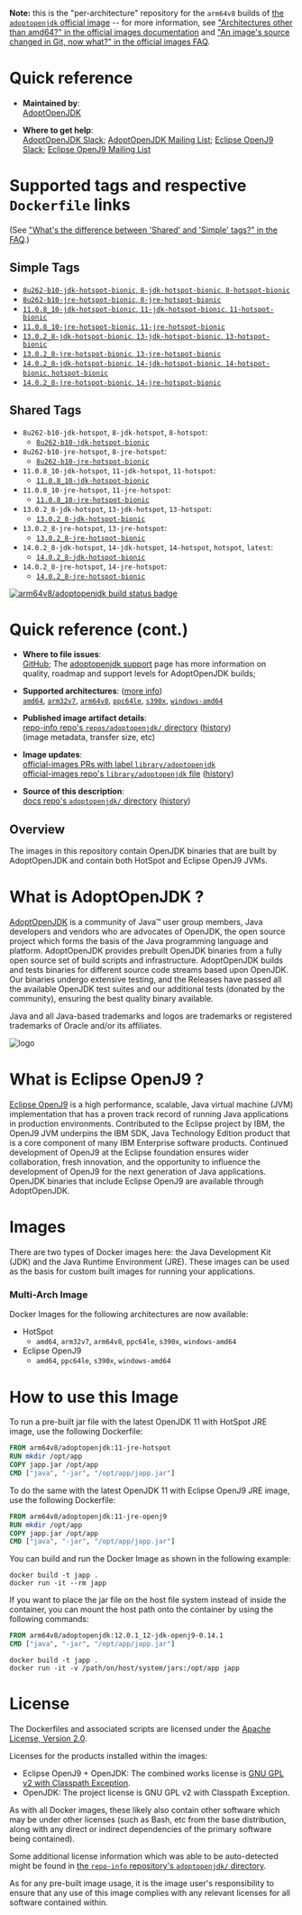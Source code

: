 <!--

********************************************************************************

WARNING:

    DO NOT EDIT "adoptopenjdk/README.md"

    IT IS AUTO-GENERATED

    (from the other files in "adoptopenjdk/" combined with a set of templates)

********************************************************************************

-->

**Note:** this is the "per-architecture" repository for the `arm64v8` builds of [the `adoptopenjdk` official image](https://hub.docker.com/_/adoptopenjdk) -- for more information, see ["Architectures other than amd64?" in the official images documentation](https://github.com/docker-library/official-images#architectures-other-than-amd64) and ["An image's source changed in Git, now what?" in the official images FAQ](https://github.com/docker-library/faq#an-images-source-changed-in-git-now-what).

# Quick reference

-	**Maintained by**:  
	[AdoptOpenJDK](https://github.com/AdoptOpenJDK/openjdk-docker)

-	**Where to get help**:  
	[AdoptOpenJDK Slack](https://adoptopenjdk.net/slack.html); [AdoptOpenJDK Mailing List](https://mail.openjdk.java.net/mailman/listinfo/adoption-discuss); [Eclipse OpenJ9 Slack](https://www.eclipse.org/openj9/oj9_joinslack.html); [Eclipse OpenJ9 Mailing List](https://dev.eclipse.org/mailman/listinfo/openj9-dev)

# Supported tags and respective `Dockerfile` links

(See ["What's the difference between 'Shared' and 'Simple' tags?" in the FAQ](https://github.com/docker-library/faq#whats-the-difference-between-shared-and-simple-tags).)

## Simple Tags

-	[`8u262-b10-jdk-hotspot-bionic`, `8-jdk-hotspot-bionic`, `8-hotspot-bionic`](https://github.com/AdoptOpenJDK/openjdk-docker/blob/2ad867c3b57069823d3958515a55d227d3153da2/8/jdk/ubuntu/Dockerfile.hotspot.releases.full)
-	[`8u262-b10-jre-hotspot-bionic`, `8-jre-hotspot-bionic`](https://github.com/AdoptOpenJDK/openjdk-docker/blob/2ad867c3b57069823d3958515a55d227d3153da2/8/jre/ubuntu/Dockerfile.hotspot.releases.full)
-	[`11.0.8_10-jdk-hotspot-bionic`, `11-jdk-hotspot-bionic`, `11-hotspot-bionic`](https://github.com/AdoptOpenJDK/openjdk-docker/blob/2ad867c3b57069823d3958515a55d227d3153da2/11/jdk/ubuntu/Dockerfile.hotspot.releases.full)
-	[`11.0.8_10-jre-hotspot-bionic`, `11-jre-hotspot-bionic`](https://github.com/AdoptOpenJDK/openjdk-docker/blob/2ad867c3b57069823d3958515a55d227d3153da2/11/jre/ubuntu/Dockerfile.hotspot.releases.full)
-	[`13.0.2_8-jdk-hotspot-bionic`, `13-jdk-hotspot-bionic`, `13-hotspot-bionic`](https://github.com/AdoptOpenJDK/openjdk-docker/blob/3b28dd3fb7230f208ed49da507432a01741b1259/13/jdk/ubuntu/Dockerfile.hotspot.releases.full)
-	[`13.0.2_8-jre-hotspot-bionic`, `13-jre-hotspot-bionic`](https://github.com/AdoptOpenJDK/openjdk-docker/blob/3b28dd3fb7230f208ed49da507432a01741b1259/13/jre/ubuntu/Dockerfile.hotspot.releases.full)
-	[`14.0.2_8-jdk-hotspot-bionic`, `14-jdk-hotspot-bionic`, `14-hotspot-bionic`, `hotspot-bionic`](https://github.com/AdoptOpenJDK/openjdk-docker/blob/2ad867c3b57069823d3958515a55d227d3153da2/14/jdk/ubuntu/Dockerfile.hotspot.releases.full)
-	[`14.0.2_8-jre-hotspot-bionic`, `14-jre-hotspot-bionic`](https://github.com/AdoptOpenJDK/openjdk-docker/blob/2ad867c3b57069823d3958515a55d227d3153da2/14/jre/ubuntu/Dockerfile.hotspot.releases.full)

## Shared Tags

-	`8u262-b10-jdk-hotspot`, `8-jdk-hotspot`, `8-hotspot`:
	-	[`8u262-b10-jdk-hotspot-bionic`](https://github.com/AdoptOpenJDK/openjdk-docker/blob/2ad867c3b57069823d3958515a55d227d3153da2/8/jdk/ubuntu/Dockerfile.hotspot.releases.full)
-	`8u262-b10-jre-hotspot`, `8-jre-hotspot`:
	-	[`8u262-b10-jre-hotspot-bionic`](https://github.com/AdoptOpenJDK/openjdk-docker/blob/2ad867c3b57069823d3958515a55d227d3153da2/8/jre/ubuntu/Dockerfile.hotspot.releases.full)
-	`11.0.8_10-jdk-hotspot`, `11-jdk-hotspot`, `11-hotspot`:
	-	[`11.0.8_10-jdk-hotspot-bionic`](https://github.com/AdoptOpenJDK/openjdk-docker/blob/2ad867c3b57069823d3958515a55d227d3153da2/11/jdk/ubuntu/Dockerfile.hotspot.releases.full)
-	`11.0.8_10-jre-hotspot`, `11-jre-hotspot`:
	-	[`11.0.8_10-jre-hotspot-bionic`](https://github.com/AdoptOpenJDK/openjdk-docker/blob/2ad867c3b57069823d3958515a55d227d3153da2/11/jre/ubuntu/Dockerfile.hotspot.releases.full)
-	`13.0.2_8-jdk-hotspot`, `13-jdk-hotspot`, `13-hotspot`:
	-	[`13.0.2_8-jdk-hotspot-bionic`](https://github.com/AdoptOpenJDK/openjdk-docker/blob/3b28dd3fb7230f208ed49da507432a01741b1259/13/jdk/ubuntu/Dockerfile.hotspot.releases.full)
-	`13.0.2_8-jre-hotspot`, `13-jre-hotspot`:
	-	[`13.0.2_8-jre-hotspot-bionic`](https://github.com/AdoptOpenJDK/openjdk-docker/blob/3b28dd3fb7230f208ed49da507432a01741b1259/13/jre/ubuntu/Dockerfile.hotspot.releases.full)
-	`14.0.2_8-jdk-hotspot`, `14-jdk-hotspot`, `14-hotspot`, `hotspot`, `latest`:
	-	[`14.0.2_8-jdk-hotspot-bionic`](https://github.com/AdoptOpenJDK/openjdk-docker/blob/2ad867c3b57069823d3958515a55d227d3153da2/14/jdk/ubuntu/Dockerfile.hotspot.releases.full)
-	`14.0.2_8-jre-hotspot`, `14-jre-hotspot`:
	-	[`14.0.2_8-jre-hotspot-bionic`](https://github.com/AdoptOpenJDK/openjdk-docker/blob/2ad867c3b57069823d3958515a55d227d3153da2/14/jre/ubuntu/Dockerfile.hotspot.releases.full)

[![arm64v8/adoptopenjdk build status badge](https://img.shields.io/jenkins/s/https/doi-janky.infosiftr.net/job/multiarch/job/arm64v8/job/adoptopenjdk.svg?label=arm64v8/adoptopenjdk%20%20build%20job)](https://doi-janky.infosiftr.net/job/multiarch/job/arm64v8/job/adoptopenjdk/)

# Quick reference (cont.)

-	**Where to file issues**:  
	[GitHub](https://github.com/AdoptOpenJDK/openjdk-docker/issues); The [adoptopenjdk support](https://adoptopenjdk.net/support.html) page has more information on quality, roadmap and support levels for AdoptOpenJDK builds;

-	**Supported architectures**: ([more info](https://github.com/docker-library/official-images#architectures-other-than-amd64))  
	[`amd64`](https://hub.docker.com/r/amd64/adoptopenjdk/), [`arm32v7`](https://hub.docker.com/r/arm32v7/adoptopenjdk/), [`arm64v8`](https://hub.docker.com/r/arm64v8/adoptopenjdk/), [`ppc64le`](https://hub.docker.com/r/ppc64le/adoptopenjdk/), [`s390x`](https://hub.docker.com/r/s390x/adoptopenjdk/), [`windows-amd64`](https://hub.docker.com/r/winamd64/adoptopenjdk/)

-	**Published image artifact details**:  
	[repo-info repo's `repos/adoptopenjdk/` directory](https://github.com/docker-library/repo-info/blob/master/repos/adoptopenjdk) ([history](https://github.com/docker-library/repo-info/commits/master/repos/adoptopenjdk))  
	(image metadata, transfer size, etc)

-	**Image updates**:  
	[official-images PRs with label `library/adoptopenjdk`](https://github.com/docker-library/official-images/pulls?q=label%3Alibrary%2Fadoptopenjdk)  
	[official-images repo's `library/adoptopenjdk` file](https://github.com/docker-library/official-images/blob/master/library/adoptopenjdk) ([history](https://github.com/docker-library/official-images/commits/master/library/adoptopenjdk))

-	**Source of this description**:  
	[docs repo's `adoptopenjdk/` directory](https://github.com/docker-library/docs/tree/master/adoptopenjdk) ([history](https://github.com/docker-library/docs/commits/master/adoptopenjdk))

## Overview

The images in this repository contain OpenJDK binaries that are built by AdoptOpenJDK and contain both HotSpot and Eclipse OpenJ9 JVMs.

# What is AdoptOpenJDK ?

[AdoptOpenJDK](https://adoptopenjdk.net/) is a community of Java™ user group members, Java developers and vendors who are advocates of OpenJDK, the open source project which forms the basis of the Java programming language and platform. AdoptOpenJDK provides prebuilt OpenJDK binaries from a fully open source set of build scripts and infrastructure. AdoptOpenJDK builds and tests binaries for different source code streams based upon OpenJDK. Our binaries undergo extensive testing, and the Releases have passed all the available OpenJDK test suites and our additional tests (donated by the community), ensuring the best quality binary available.

Java and all Java-based trademarks and logos are trademarks or registered trademarks of Oracle and/or its affiliates.

![logo](https://raw.githubusercontent.com/docker-library/docs/0db0af87e256d941bf011e3b5b06ca4a8edb6b84/adoptopenjdk/logo.png)

# What is Eclipse OpenJ9 ?

[Eclipse OpenJ9](https://www.eclipse.org/openj9/) is a high performance, scalable, Java virtual machine (JVM) implementation that has a proven track record of running Java applications in production environments. Contributed to the Eclipse project by IBM, the OpenJ9 JVM underpins the IBM SDK, Java Technology Edition product that is a core component of many IBM Enterprise software products. Continued development of OpenJ9 at the Eclipse foundation ensures wider collaboration, fresh innovation, and the opportunity to influence the development of OpenJ9 for the next generation of Java applications. OpenJDK binaries that include Eclipse OpenJ9 are available through AdoptOpenJDK.

# Images

There are two types of Docker images here: the Java Development Kit (JDK) and the Java Runtime Environment (JRE). These images can be used as the basis for custom built images for running your applications.

### Multi-Arch Image

Docker Images for the following architectures are now available:

-	HotSpot
	-	`amd64`, `arm32v7`, `arm64v8`, `ppc64le`, `s390x`, `windows-amd64`
-	Eclipse OpenJ9
	-	`amd64`, `ppc64le`, `s390x`, `windows-amd64`

# How to use this Image

To run a pre-built jar file with the latest OpenJDK 11 with HotSpot JRE image, use the following Dockerfile:

```dockerfile
FROM arm64v8/adoptopenjdk:11-jre-hotspot
RUN mkdir /opt/app
COPY japp.jar /opt/app
CMD ["java", "-jar", "/opt/app/japp.jar"]
```

To do the same with the latest OpenJDK 11 with Eclipse OpenJ9 JRE image, use the following Dockerfile:

```dockerfile
FROM arm64v8/adoptopenjdk:11-jre-openj9
RUN mkdir /opt/app
COPY japp.jar /opt/app
CMD ["java", "-jar", "/opt/app/japp.jar"]
```

You can build and run the Docker Image as shown in the following example:

```console
docker build -t japp .
docker run -it --rm japp
```

If you want to place the jar file on the host file system instead of inside the container, you can mount the host path onto the container by using the following commands:

```dockerfile
FROM arm64v8/adoptopenjdk:12.0.1_12-jdk-openj9-0.14.1
CMD ["java", "-jar", "/opt/app/japp.jar"]
```

```console
docker build -t japp .
docker run -it -v /path/on/host/system/jars:/opt/app japp
```

# License

The Dockerfiles and associated scripts are licensed under the [Apache License, Version 2.0](http://www.apache.org/licenses/LICENSE-2.0.html).

Licenses for the products installed within the images:

-	Eclipse OpenJ9 + OpenJDK: The combined works license is [GNU GPL v2 with Classpath Exception](http://openjdk.java.net/legal/gplv2+ce.html).
-	OpenJDK: The project license is GNU GPL v2 with Classpath Exception.

As with all Docker images, these likely also contain other software which may be under other licenses (such as Bash, etc from the base distribution, along with any direct or indirect dependencies of the primary software being contained).

Some additional license information which was able to be auto-detected might be found in [the `repo-info` repository's `adoptopenjdk/` directory](https://github.com/docker-library/repo-info/tree/master/repos/adoptopenjdk).

As for any pre-built image usage, it is the image user's responsibility to ensure that any use of this image complies with any relevant licenses for all software contained within.
